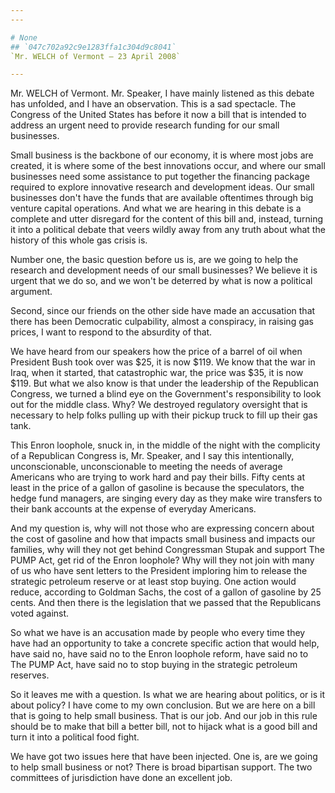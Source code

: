 ```yaml
---
---

# None
## `047c702a92c9e1283ffa1c304d9c8041`
`Mr. WELCH of Vermont — 23 April 2008`

---
```



Mr. WELCH of Vermont. Mr. Speaker, I have mainly listened as this 
debate has unfolded, and I have an observation. This is a sad 
spectacle. The Congress of the United States has before it now a bill 
that is intended to address an urgent need to provide research funding 
for our small businesses.

Small business is the backbone of our economy, it is where most jobs 
are created, it is where some of the best innovations occur, and where 
our small businesses need some assistance to put together the financing 
package required to explore innovative research and development ideas. 
Our small businesses don't have the funds that are available oftentimes 
through big venture capital operations. And what we are hearing in this 
debate is a complete and utter disregard for the content of this bill 
and, instead, turning it into a political debate that veers wildly away 
from any truth about what the history of this whole gas crisis is.

Number one, the basic question before us is, are we going to help the 
research and development needs of our small businesses? We believe it 
is urgent that we do so, and we won't be deterred by what is now a 
political argument.

Second, since our friends on the other side have made an accusation 
that there has been Democratic culpability, almost a conspiracy, in 
raising gas prices, I want to respond to the absurdity of that.

We have heard from our speakers how the price of a barrel of oil when 
President Bush took over was $25, it is now $119. We know that the war 
in Iraq, when it started, that catastrophic war, the price was $35, it 
is now $119. But what we also know is that under the leadership of the 
Republican Congress, we turned a blind eye on the Government's 
responsibility to look out for the middle class. Why? We destroyed 
regulatory oversight that is necessary to help folks pulling up with 
their pickup truck to fill up their gas tank.

This Enron loophole, snuck in, in the middle of the night with the 
complicity of a Republican Congress is, Mr. Speaker, and I say this 
intentionally, unconscionable, unconscionable to meeting the needs of 
average Americans who are trying to work hard and pay their bills. 
Fifty cents at least in the price of a gallon of gasoline is because 
the speculators, the hedge fund managers, are singing every day as they 
make wire transfers to their bank accounts at the expense of everyday 
Americans.

And my question is, why will not those who are expressing concern 
about the cost of gasoline and how that impacts small business and 
impacts our families, why will they not get behind Congressman Stupak 
and support The PUMP Act, get rid of the Enron loophole? Why will they 
not join with many of us who have sent letters to the President 
imploring him to release the strategic petroleum reserve or at least 
stop buying. One action would reduce, according to Goldman Sachs, the 
cost of a gallon of gasoline by 25 cents. And then there is the 
legislation that we passed that the Republicans voted against.

So what we have is an accusation made by people who every time they 
have had an opportunity to take a concrete specific action that would 
help, have said no, have said no to the Enron loophole reform, have 
said no to The PUMP Act, have said no to stop buying in the strategic 
petroleum reserves.

So it leaves me with a question. Is what we are hearing about 
politics, or is it about policy? I have come to my own conclusion. But 
we are here on a bill that is going to help small business. That is our 
job. And our job in this rule should be to make that bill a better 
bill, not to hijack what is a good bill and turn it into a political 
food fight.

We have got two issues here that have been injected. One is, are we 
going to help small business or not? There is broad bipartisan support. 
The two committees of jurisdiction have done an excellent job.